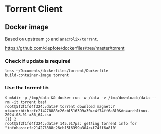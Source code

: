 # Torrent Client

## Docker image

Based on upstream `go` and `anacrolix/torrent`.

<https://github.com/diepfote/dockerfiles/tree/master/torrent>

### Check if update is required

```text
less ~/Documents/dockerfiles/torrent/Dockerfile
build-container-image torrent
```

### Use the torrent lib

```text
$ mkdir -p /tmp/data && docker run -w /data -v /tmp/download:/data --rm -it torrent bash
root@5f2f1fd4f324:/data# torrent download magnet:?xt=urn:btih:cfc214278888c26cb1516399a304c4f74ff6a810&dn=archlinux-2024.08.01-x86_64.iso
[1] 2
root@5f2f1fd4f324:/data# 145.017µs: getting torrent info for "infohash:cfc214278888c26cb1516399a304c4f74ff6a810"
```
